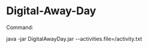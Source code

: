 # Digital-Away-Day

Command:

java -jar DigitalAwayDay.jar --activities.file=<Path of txt file>/activity.txt
  
  
